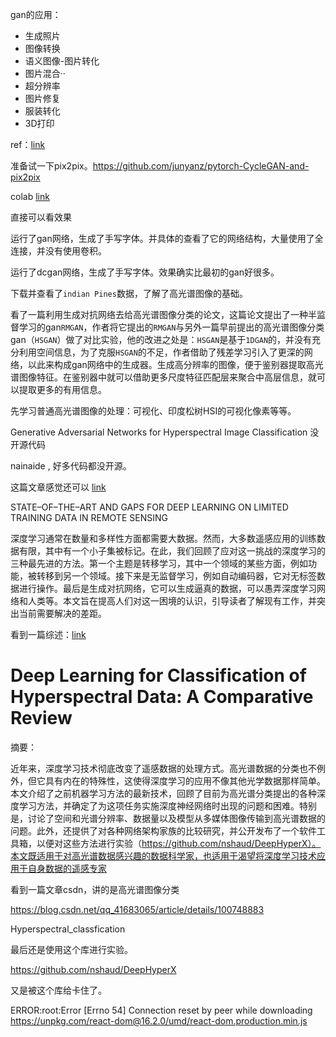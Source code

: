 gan的应用：

- 生成照片
- 图像转换
- 语义图像-图片转化
- 图片混合··
- 超分辨率
- 图片修复
- 服装转化
- 3D打印

ref：[link](https://cloud.tencent.com/developer/article/1528648)



准备试一下pix2pix。https://github.com/junyanz/pytorch-CycleGAN-and-pix2pix

colab [link](https://colab.research.google.com/github/junyanz/pytorch-CycleGAN-and-pix2pix/blob/master/pix2pix.ipynb#scrollTo=mey7o6j-0368)

直接可以看效果



运行了gan网络，生成了手写字体。并具体的查看了它的网络结构，大量使用了全连接，并没有使用卷积。

运行了dcgan网络，生成了手写字体。效果确实比最初的gan好很多。



下载并查看了`indian Pines`数据，了解了高光谱图像的基础。



看了一篇利用生成对抗网络去给高光谱图像分类的论文，这篇论文提出了一种半监督学习的gan`RMGAN`，作者将它提出的`RMGAN`与另外一篇早前提出的高光谱图像分类gan（`HSGAN`）做了对比实验，他的改进之处是：`HSGAN`是基于`1DGAN`的，并没有充分利用空间信息，为了克服`HSGAN`的不足，作者借助了残差学习引入了更深的网络，以此来构成gan网络中的生成器。生成高分辨率的图像，便于鉴别器提取高光谱图像特征。在鉴别器中就可以借助更多尺度特征匹配层来聚合中高层信息，就可以提取更多的有用信息。



先学习普通高光谱图像的处理：可视化、印度松树HSI的可视化像素等等。



Generative Adversarial Networks for Hyperspectral Image Classification 没开源代码

nainaide , 好多代码都没开源。





这篇文章感觉还可以 [link](https://ieeexplore.ieee.org/document/8518681)

STATE–OF–THE–ART AND GAPS FOR DEEP LEARNING ON LIMITED TRAINING DATA IN REMOTE SENSING

深度学习通常在数量和多样性方面都需要大数据。然而，大多数遥感应用的训练数据有限，其中有一个小子集被标记。在此，我们回顾了应对这一挑战的深度学习的三种最先进的方法。第一个主题是转移学习，其中一个领域的某些方面，例如功能，被转移到另一个领域。接下来是无监督学习，例如自动编码器，它对无标签数据进行操作。最后是生成对抗网络，它可以生成逼真的数据，可以愚弄深度学习网络和人类等。本文旨在提高人们对这一困境的认识，引导读者了解现有工作，并突出当前需要解决的差距。



看到一篇综述：[link](https://ieeexplore.ieee.org/document/8738045)

# Deep Learning for Classification of Hyperspectral Data: A Comparative Review

摘要：

近年来，深度学习技术彻底改变了遥感数据的处理方式。高光谱数据的分类也不例外，但它具有内在的特殊性，这使得深度学习的应用不像其他光学数据那样简单。本文介绍了之前机器学习方法的最新技术，回顾了目前为高光谱分类提出的各种深度学习方法，并确定了为这项任务实施深度神经网络时出现的问题和困难。特别是，讨论了空间和光谱分辨率、数据量以及模型从多媒体图像传输到高光谱数据的问题。此外，还提供了对各种网络架构家族的比较研究，并公开发布了一个软件工具箱，以便对这些方法进行实验（https://github.com/nshaud/DeepHyperX）。本文既适用于对高光谱数据感兴趣的数据科学家，也适用于渴望将深度学习技术应用于自身数据的遥感专家



看到一篇文章csdn，讲的是高光谱图像分类

https://blog.csdn.net/qq_41683065/article/details/100748883



Hyperspectral_classfication



最后还是使用这个库进行实验。

https://github.com/nshaud/DeepHyperX



又是被这个库给卡住了。

ERROR:root:Error [Errno 54] Connection reset by peer while downloading https://unpkg.com/react-dom@16.2.0/umd/react-dom.production.min.js



